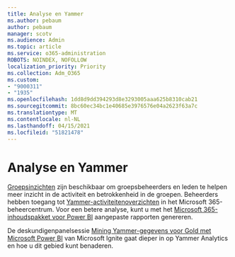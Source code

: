 ```yaml
---
title: Analyse en Yammer
ms.author: pebaum
author: pebaum
manager: scotv
ms.audience: Admin
ms.topic: article
ms.service: o365-administration
ROBOTS: NOINDEX, NOFOLLOW
localization_priority: Priority
ms.collection: Adm_O365
ms.custom:
- "9000311"
- "1935"
ms.openlocfilehash: 1dd8d9dd394293d8e3293005aaa625b8310cab21
ms.sourcegitcommit: 8bc60ec34bc1e40685e3976576e04a2623f63a7c
ms.translationtype: MT
ms.contentlocale: nl-NL
ms.lasthandoff: 04/15/2021
ms.locfileid: "51821478"
---
```

# <a name="analytics-and-yammer"></a>Analyse en Yammer

[Groepsinzichten](https://support.office.com/article/view-group-insights-in-yammer-73f9fa6d-d442-4f25-9194-d5317c9328ab) zijn beschikbaar om groepsbeheerders en leden te helpen meer inzicht in de activiteit en betrokkenheid in de groepen. Beheerders hebben toegang tot [Yammer-activiteitenoverzichten](https://docs.microsoft.com/microsoft-365/admin/activity-reports/yammer-activity-report) in het Microsoft 365-beheercentrum. Voor een betere analyse, kunt u met het [Microsoft 365-inhoudspakket voor Power BI](https://docs.microsoft.com/microsoft-365/admin/usage-analytics/enable-usage-analytics) aangepaste rapporten genereren.

De deskundigenpanelsessie [Mining Yammer-gegevens voor Gold met Microsoft Power BI](https://aka.ms/MiningYammerDataIgnite2017) van Microsoft Ignite gaat dieper in op Yammer Analytics en hoe u dit gebied kunt benaderen.
